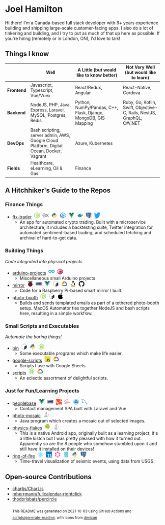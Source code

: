 # Joel Hamilton

Hi there! I'm a Canada-based full stack developer with 6+ years experience building and shipping large-scale customer-facing apps. I also do a lot of tinkering and building, and I try to put as much of that up here as possible. If you're hiring (remotely or in London, ON), I'd love to talk!
## Things I know

||Well|A Little (but would like to know better)|Not Very Well (but would like to learn)
|------|------|------|------
|**Frontend**|Javascript, Typescript, Vue/Vuex|React/Redux, Angular|React-Native, Cordova
|**Backend**|NodeJS, PHP, Java, Express, Laravel, MySQL, Postgres, Redis|Python, NumPy/Pandas, C++, Flask, Django, MongoDB, GIS Mapping|Ruby, Go, Kotlin, Swift, Objective-C, Rails, NestJS, GraphQL, C#/.NET
|**DevOps**|Bash scripting, server admin, AWS, Google Cloud Platform, Digital Ocean, Docker, Vagrant|Azure, Kubernetes|
|**Fields**|Healthcare, eLearning, Oil & Gas|Finance|
## A Hitchhiker's Guide to the Repos
### Finance Things
- [ftx-trader](https://github.com/joelhamilton5/ftx-trader)&nbsp;&nbsp;<img src="icons/nodejs/nodejs-original.svg" alt="nodejs" width="20" height="20">&nbsp;&nbsp;<img src="icons/express/express-original.svg" alt="express" width="20" height="20">&nbsp;&nbsp;<img src="icons/python/python-original.svg" alt="python" width="20" height="20">&nbsp;&nbsp;<img src="icons/numpy/numpy-original.svg" alt="numpy" width="20" height="20">&nbsp;&nbsp;<img src="icons/vuejs/vuejs-original.svg" alt="vuejs" width="20" height="20">&nbsp;&nbsp;<img src="icons/docker/docker-original.svg" alt="docker" width="20" height="20">&nbsp;&nbsp;<img src="icons/postgresql/postgresql-original.svg" alt="postgresql" width="20" height="20">&nbsp;&nbsp;<img src="icons/twitter/twitter-original.svg" alt="twitter" width="20" height="20">
    - An app for automated crypto trading. Built with a microservice architecture, it includes a backtesting suite, Twitter integration for automated sentiment-based trading, and scheduled fetching and archival of hard-to-get data.
### Building Things
_Code integrated into physical projects_
- [arduino-projects](https://github.com/joelhamilton5/arduino-projects)&nbsp;&nbsp;<img src="icons/arduino/arduino-original.svg" alt="arduino" width="20" height="20">&nbsp;&nbsp;<img src="icons/cplusplus/cplusplus-original.svg" alt="cplusplus" width="20" height="20">
    - Miscellaneous small Arduino projects
- [mirror](https://github.com/joelhamilton5/mirror)&nbsp;&nbsp;<img src="icons/raspberrypi/raspberrypi-original.svg" alt="raspberrypi" width="20" height="20">&nbsp;&nbsp;<img src="icons/php/php-original.svg" alt="php" width="20" height="20">&nbsp;&nbsp;<img src="icons/vuejs/vuejs-original.svg" alt="vuejs" width="20" height="20">&nbsp;&nbsp;<img src="icons/bash/bash-original.svg" alt="bash" width="20" height="20">&nbsp;&nbsp;<img src="icons/googlecloud/googlecloud-original.svg" alt="googlecloud" width="20" height="20">&nbsp;&nbsp;<img src="icons/linux/linux-original.svg" alt="linux" width="20" height="20">&nbsp;&nbsp;<img src="icons/github/github-original.svg" alt="github" width="20" height="20">
    - Code for a Raspberry Pi-based smart mirror I built.
- [photo-booth](https://github.com/joelhamilton5/photo-booth)&nbsp;&nbsp;<img src="icons/nodejs/nodejs-original.svg" alt="nodejs" width="20" height="20">&nbsp;&nbsp;<img src="icons/bash/bash-original.svg" alt="bash" width="20" height="20">&nbsp;&nbsp;<img src="icons/apple/apple-original.svg" alt="apple" width="20" height="20">
    - Builds and sends templated emails as part of a tethered photo-booth setup. MacOS Automator ties together NodeJS and bash scripts here, resulting in a simple workflow.
### Small Scripts and Executables
_Automate the boring things!_
- [bin](https://github.com/joelhamilton5/bin)&nbsp;&nbsp;<img src="icons/bash/bash-original.svg" alt="bash" width="20" height="20">&nbsp;&nbsp;<img src="icons/python/python-original.svg" alt="python" width="20" height="20">&nbsp;&nbsp;<img src="icons/nodejs/nodejs-original.svg" alt="nodejs" width="20" height="20">
    - Some executable programs which make life easier.
- [google-scripts](https://github.com/joelhamilton5/google-scripts)&nbsp;&nbsp;<img src="icons/javascript/javascript-original.svg" alt="javascript" width="20" height="20">&nbsp;&nbsp;<img src="icons/googlecloud/googlecloud-original.svg" alt="googlecloud" width="20" height="20">
    - Scripts I use with Google Sheets.
- [scripts](https://github.com/joelhamilton5/scripts)&nbsp;&nbsp;<img src="icons/nodejs/nodejs-original.svg" alt="nodejs" width="20" height="20">&nbsp;&nbsp;<img src="icons/googlecloud/googlecloud-original.svg" alt="googlecloud" width="20" height="20">
    - An eclectic assortment of delightful scripts.
### Just for Fun/Learning Projects
- [peoplebase](https://github.com/joelhamilton5/peoplebase)&nbsp;&nbsp;<img src="icons/vuejs/vuejs-original.svg" alt="vuejs" width="20" height="20">&nbsp;&nbsp;<img src="icons/php/php-original.svg" alt="php" width="20" height="20">&nbsp;&nbsp;<img src="icons/laravel/laravel-original.svg" alt="laravel" width="20" height="20">&nbsp;&nbsp;<img src="icons/sass/sass-original.svg" alt="sass" width="20" height="20">&nbsp;&nbsp;<img src="icons/webpack/webpack-original.svg" alt="webpack" width="20" height="20">&nbsp;&nbsp;<img src="icons/mysql/mysql-original.svg" alt="mysql" width="20" height="20">
    - Contact management SPA built with Laravel and Vue.
- [photo-mosaic](https://github.com/joelhamilton5/photo-mosaic)&nbsp;&nbsp;<img src="icons/java/java-original.svg" alt="java" width="20" height="20">
    - Java program which creates a mosaic out of selected images.
- [physics-flakes](https://github.com/joelhamilton5/physics-flakes)&nbsp;&nbsp;<img src="icons/android/android-original.svg" alt="android" width="20" height="20">&nbsp;&nbsp;<img src="icons/java/java-original.svg" alt="java" width="20" height="20">
    - This is a native Android app, originally built as a learning project; it's a little kistch but I was pretty pleased with how it turned out. Apparently so are the 8 people who somehow stumbled upon it and still have it installed on their devices!
- [ring-of-fire](https://github.com/joelhamilton5/ring-of-fire)&nbsp;&nbsp;<img src="icons/react/react-original.svg" alt="react" width="20" height="20">&nbsp;&nbsp;<img src="icons/typescript/typescript-original.svg" alt="typescript" width="20" height="20">&nbsp;&nbsp;<img src="icons/graphql/graphql-plain.svg" alt="graphql" width="20" height="20">&nbsp;&nbsp;<img src="icons/go/go-original.svg" alt="go" width="20" height="20">&nbsp;&nbsp;<img src="icons/python/python-original.svg" alt="python" width="20" height="20">&nbsp;&nbsp;<img src="icons/postgresql/postgresql-original.svg" alt="postgresql" width="20" height="20">
    - Time-travel visualization of seismic events, using data from USGS.
## Open-source Contributions
- [chartjs/Chart.js](https://github.com/chartjs/Chart.js)
- [mherrmann/fullcalendar-rightclick](https://github.com/mherrmann/fullcalendar-rightclick)
- [thodorisbais/percircle](https://github.com/thodorisbais/percircle)<br><br><sub>This README was generated on 2021-10-03 using GitHub Actions and [scripts/generate-readme](https://github.com/joelhamilton5/joelhamilton5/blob/master/scripts/generate-readme), with icons from [devicon](https://github.com/devicons/devicon/)</sub>